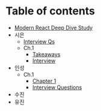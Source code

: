 # Table of contents

- [Modern React Deep Dive Study](README.md)
- 시은
  - [Interview Qs](sgoldenbird/interview/question-list.md)
  - Ch.1
    - [Takeaways](sgoldenbird/ch1.md)
    - [Interview](sgoldenbird/interview/ch1.md)
- 인성
  - Ch.1
    - [Chapter 1](Insung-Jo/ch1.md)
    - [Interview Questions](Insung-Jo/quiz.md)
- 수진
- 유진
